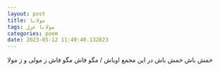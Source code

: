 ```yaml
---
layout: post
title: مولانا
tags: مولانا غزل
categories: poem
date: 2023-05-12 11:49:40.132823
---
```


خمش باش خمش باش در این مجمع اوباش / مگو فاش مگو فاش ز مولی و ز مولا